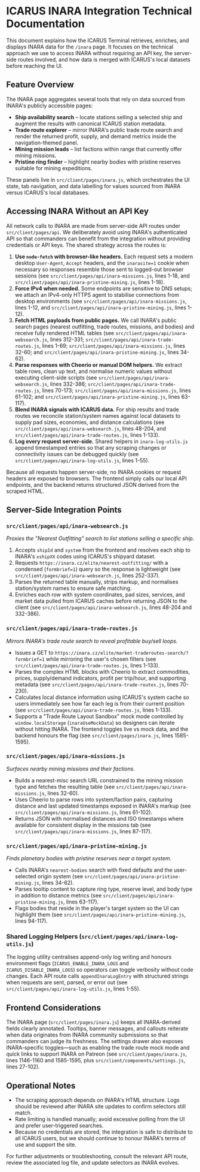 # ICARUS INARA Integration Technical Documentation

This document explains how the ICARUS Terminal retrieves, enriches, and displays INARA data for the `/inara` page. It focuses on the technical approach we use to access INARA without requiring an API key, the server-side routes involved, and how data is merged with ICARUS's local datasets before reaching the UI.

## Feature Overview

The INARA page aggregates several tools that rely on data sourced from INARA's publicly accessible pages:

* **Ship availability search** – locate stations selling a selected ship and augment the results with canonical ICARUS station metadata.
* **Trade route explorer** – mirror INARA's public trade route search and render the returned profit, supply, and demand metrics inside the navigation-themed panel.
* **Mining mission leads** – list factions within range that currently offer mining missions.
* **Pristine ring finder** – highlight nearby bodies with pristine reserves suitable for mining expeditions.

These panels live in `src/client/pages/inara.js`, which orchestrates the UI state, tab navigation, and data labelling for values sourced from INARA versus ICARUS's local databases.

## Accessing INARA Without an API Key

All network calls to INARA are made from server-side API routes under `src/client/pages/api`. We deliberately avoid using INARA's authenticated API so that commanders can benefit from the integration without providing credentials or API keys. The shared strategy across the routes is:

1. **Use `node-fetch` with browser-like headers.** Each request sets a modern desktop `User-Agent`, `Accept` headers, and the `inarasite=1` cookie when necessary so responses resemble those sent to logged-out browser sessions (see `src/client/pages/api/inara-missions.js`, lines 1-18, and `src/client/pages/api/inara-pristine-mining.js`, lines 1-18).
2. **Force IPv4 when needed.** Some endpoints are sensitive to DNS setups; we attach an IPv4-only HTTPS agent to stabilise connections from desktop environments (see `src/client/pages/api/inara-missions.js`, lines 1-12, and `src/client/pages/api/inara-pristine-mining.js`, lines 1-12).
3. **Fetch HTML payloads from public pages.** We call INARA's public search pages (nearest outfitting, trade routes, missions, and bodies) and receive fully rendered HTML tables (see `src/client/pages/api/inara-websearch.js`, lines 312-331; `src/client/pages/api/inara-trade-routes.js`, lines 1-69; `src/client/pages/api/inara-missions.js`, lines 32-60; and `src/client/pages/api/inara-pristine-mining.js`, lines 34-62).
4. **Parse responses with Cheerio or manual DOM helpers.** We extract table rows, clean up text, and normalise numeric values without executing client-side scripts (see `src/client/pages/api/inara-websearch.js`, lines 332-386; `src/client/pages/api/inara-trade-routes.js`, lines 70-173; `src/client/pages/api/inara-missions.js`, lines 61-102; and `src/client/pages/api/inara-pristine-mining.js`, lines 63-117).
5. **Blend INARA signals with ICARUS data.** For ship results and trade routes we reconcile station/system names against local datasets to supply pad sizes, economies, and distance calculations (see `src/client/pages/api/inara-websearch.js`, lines 48-204, and `src/client/pages/api/inara-trade-routes.js`, lines 1-133).
6. **Log every request server-side.** Shared helpers in `inara-log-utils.js` append timestamped entries so that any scraping changes or connectivity issues can be debugged quickly (see `src/client/pages/api/inara-log-utils.js`, lines 1-55).

Because all requests happen server-side, no INARA cookies or request headers are exposed to browsers. The frontend simply calls our local API endpoints, and the backend returns structured JSON derived from the scraped HTML.

## Server-Side Integration Points

### `src/client/pages/api/inara-websearch.js`

*Proxies the "Nearest Outfitting" search to list stations selling a specific ship.*

1. Accepts `shipId` and `system` from the frontend and resolves each ship to INARA's `xshipXX` codes using ICARUS's shipyard dataset.
2. Requests `https://inara.cz/elite/nearest-outfitting/` with a condensed (`formbrief=1`) query so the response is lightweight (see `src/client/pages/api/inara-websearch.js`, lines 252-337).
3. Parses the returned table manually, strips markup, and normalises station/system names to ensure safe matching.
4. Enriches each row with system coordinates, pad sizes, services, and market data pulled from ICARUS caches before returning JSON to the client (see `src/client/pages/api/inara-websearch.js`, lines 48-204 and 332-386).

### `src/client/pages/api/inara-trade-routes.js`

*Mirrors INARA's trade route search to reveal profitable buy/sell loops.*

* Issues a GET to `https://inara.cz/elite/market-traderoutes-search/?formbrief=1` while mirroring the user's chosen filters (see `src/client/pages/api/inara-trade-routes.js`, lines 1-133).
* Parses the complex HTML blocks with Cheerio to extract commodities, prices, supply/demand indicators, profit per trip/hour, and supporting metadata (see `src/client/pages/api/inara-trade-routes.js`, lines 70-230).
* Calculates local distance information using ICARUS's system cache so users immediately see how far each leg is from their current position (see `src/client/pages/api/inara-trade-routes.js`, lines 1-133).
* Supports a "Trade Route Layout Sandbox" mock mode controlled by `window.localStorage` (`inaraUseMockData`) so designers can iterate without hitting INARA. The frontend toggles live vs mock data, and the backend honours the flag (see `src/client/pages/inara.js`, lines 1585-1595).

### `src/client/pages/api/inara-missions.js`

*Surfaces nearby mining missions and their factions.*

* Builds a nearest-misc search URL constrained to the mining mission type and fetches the resulting table (see `src/client/pages/api/inara-missions.js`, lines 32-60).
* Uses Cheerio to parse rows into system/faction pairs, capturing distance and last updated timestamps exposed in INARA's markup (see `src/client/pages/api/inara-missions.js`, lines 61-102).
* Returns JSON with normalised distances and ISO timestamps where available for consistent display in the missions tab (see `src/client/pages/api/inara-missions.js`, lines 87-117).

### `src/client/pages/api/inara-pristine-mining.js`

*Finds planetary bodies with pristine reserves near a target system.*

* Calls INARA's `nearest-bodies` search with fixed defaults and the user-selected origin system (see `src/client/pages/api/inara-pristine-mining.js`, lines 34-62).
* Parses tooltip content to capture ring type, reserve level, and body type in addition to distance metrics (see `src/client/pages/api/inara-pristine-mining.js`, lines 63-117).
* Flags bodies that reside in the player's target system so the UI can highlight them (see `src/client/pages/api/inara-pristine-mining.js`, lines 94-117).

### Shared Logging Helpers (`src/client/pages/api/inara-log-utils.js`)

The logging utility centralises append-only log writing and honours environment flags (`ICARUS_ENABLE_INARA_LOGS` and `ICARUS_DISABLE_INARA_LOGS`) so operators can toggle verbosity without code changes. Each API route calls `appendInaraLogEntry` with structured strings when requests are sent, parsed, or error out (see `src/client/pages/api/inara-log-utils.js`, lines 1-55).

## Frontend Considerations

The INARA page (`src/client/pages/inara.js`) keeps all INARA-derived fields clearly annotated. Tooltips, banner messages, and callouts reiterate when data originates from INARA community submissions so that commanders can judge its freshness. The settings drawer also exposes INARA-specific toggles—such as enabling the trade route mock mode and quick links to support INARA on Patreon (see `src/client/pages/inara.js`, lines 1146-1160 and 1585-1595, plus `src/client/components/settings.js`, lines 27-102).

## Operational Notes

* The scraping approach depends on INARA's HTML structure. Logs should be reviewed after INARA site updates to confirm selectors still match.
* Rate limiting is handled manually; avoid excessive polling from the UI and prefer user-triggered searches.
* Because no credentials are stored, the integration is safe to distribute to all ICARUS users, but we should continue to honour INARA's terms of use and support the site.

For further adjustments or troubleshooting, consult the relevant API route, review the associated log file, and update selectors as INARA evolves.
